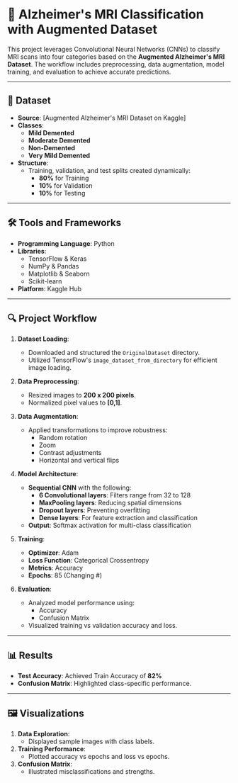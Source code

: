 # 🧠 Alzheimer's MRI Classification with Augmented Dataset

This project leverages Convolutional Neural Networks (CNNs) to classify MRI scans into four categories based on the **Augmented Alzheimer's MRI Dataset**. The workflow includes preprocessing, data augmentation, model training, and evaluation to achieve accurate predictions.

---

## 📂 Dataset
- **Source**: [Augmented Alzheimer's MRI Dataset on Kaggle]
- **Classes**:
  - **Mild Demented**
  - **Moderate Demented**
  - **Non-Demented**
  - **Very Mild Demented**
- **Structure**:
  - Training, validation, and test splits created dynamically:
    - **80%** for Training
    - **10%** for Validation
    - **10%** for Testing

---

## 🛠 Tools and Frameworks
- **Programming Language**: Python
- **Libraries**:
  - TensorFlow & Keras
  - NumPy & Pandas
  - Matplotlib & Seaborn
  - Scikit-learn
- **Platform**: Kaggle Hub

---

## 🔍 Project Workflow
1. **Dataset Loading**:
   - Downloaded and structured the `OriginalDataset` directory.
   - Utilized TensorFlow's `image_dataset_from_directory` for efficient image loading.
   
2. **Data Preprocessing**:
   - Resized images to **200 x 200 pixels**.
   - Normalized pixel values to **[0,1]**.

3. **Data Augmentation**:
   - Applied transformations to improve robustness:
     - Random rotation
     - Zoom
     - Contrast adjustments
     - Horizontal and vertical flips

4. **Model Architecture**:
   - **Sequential CNN** with the following:
     - **6 Convolutional layers**: Filters range from 32 to 128
     - **MaxPooling layers**: Reducing spatial dimensions
     - **Dropout layers**: Preventing overfitting
     - **Dense layers**: For feature extraction and classification
   - **Output**: Softmax activation for multi-class classification

5. **Training**:
   - **Optimizer**: Adam
   - **Loss Function**: Categorical Crossentropy
   - **Metrics**: Accuracy
   - **Epochs**: 85 (Changing #)

6. **Evaluation**:
   - Analyzed model performance using:
     - Accuracy
     - Confusion Matrix
   - Visualized training vs validation accuracy and loss.

---

## 📊 Results
- **Test Accuracy**: Achieved Train Accuracy of **82%**
- **Confusion Matrix**: Highlighted class-specific performance.

---

## 🖼 Visualizations
1. **Data Exploration**:
   - Displayed sample images with class labels.
2. **Training Performance**:
   - Plotted accuracy vs epochs and loss vs epochs.
3. **Confusion Matrix**:
   - Illustrated misclassifications and strengths.
